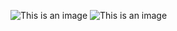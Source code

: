 ![This is an image](https://myoctocat.com/assets/images/base-octocat.svg)
![This is an image](https://github.com/dimabaril/yamdb_final/actions/workflows/yamdb_workflow/badge.svg)
